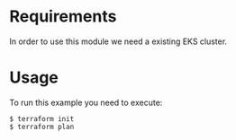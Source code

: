 # Requirements
In order to use this module we need a existing EKS cluster.

# Usage
To run this example you need to execute:

```
$ terraform init
$ terraform plan
```

